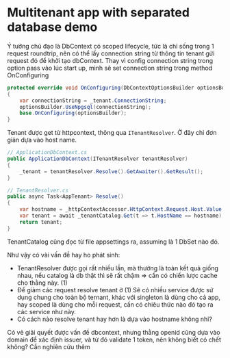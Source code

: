 # Multitenant app with separated database demo

Ý tưởng chủ đạo là DbContext có scoped lifecycle, tức là chỉ sống trong 1 request roundtrip, nên có thể lấy connection string từ thông tin tenant gửi request đó để khởi tạo dbContext. Thay vì config connection string trong option pass vào lúc start up, mình sẽ set connection string trong method OnConfiguring

```c#
protected override void OnConfiguring(DbContextOptionsBuilder optionsBuilder)
{
    var connectionString = _tenant.ConnectionString;
    optionsBuilder.UseNpgsql(connectionString);
    base.OnConfiguring(optionsBuilder);
}
```

Tenant được get từ httpcontext, thông qua `ITenantResolver`. Ở đây chỉ đơn giản dựa vào host name.

```c#
// ApplicationDbContext.cs
public ApplicationDbContext(ITenantResolver tenantResolver)
{
    _tenant = tenantResolver.Resolve().GetAwaiter().GetResult();
}
```

```c#
// TenantResolver.cs
public async Task<AppTenant> Resolve()
{
    var hostname = _httpContextAccessor.HttpContext.Request.Host.Value;
    var tenant = await _tenantCatalog.Get(t => t.HostName == hostname);
    return tenant;
}
```

TenantCatalog cũng đọc từ file appsettings ra, assuming là 1 DbSet nào đó.

Như vậy có vài vấn đề hay ho phát sinh:

- TenantResolver được gọi rất nhiều lần, mà thường là toàn kết quả giống nhau, nếu catalog là db thật thì sẽ rất chậm => cần có chiến lược cache cho thằng này. (1)
- Để giảm các request resolve tenant ở (1) Sẽ có nhiều service được sử dụng chung cho toàn bộ ternant, khác với singleton là dùng cho cả app, hay scoped là dùng cho mỗi request, cần có chiêu thức nào đó tạo ra các service như này.
- Có cách nào resolve tenant hay hơn là dựa vào hostname không nhỉ?

Có vẻ giải quyết được vấn đề dbcontext, nhưng thằng openid cũng dựa vào domain để xác định issuer, và từ đó validate 1 token, nên không biết có chết không? Cần nghiên cứu thêm
